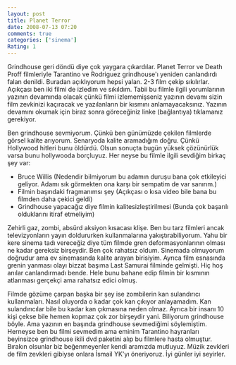 ```yaml
---
layout: post
title: Planet Terror
date: 2008-07-13 07:20
comments: true
categories: ['sinema']
Rating: 1
---
```

Grindhouse geri döndü diye çok yaygara çıkardılar. Planet Terror ve Death Proff filmleriyle Tarantino ve Rodriguez grindhouse'ı yeniden canlandırdı falan denildi. Buradan açıklıyorum hepsi yalan. 2-3 film çekip sıkılırlar. Açıkçası ben iki filmi de izledim ve sıkıldım. Tabii bu filmle ilgili yorumlarının yazının devamında olacak çünkü filmi izlememişseniz yazının devamı sizin film zevkinizi kaçıracak ve yazılanların bir kısmını anlamayacaksınız. Yazının devamını okumak için biraz sonra göreceğiniz linke (bağlantıya) tıklamanız gerekiyor.

Ben grindhouse sevmiyorum. Çünkü ben günümüzde çekilen filmlerde görsel kalite arıyorum. Senaryoda kalite aramadığım doğru. Çünkü Hollywood hitleri bunu öldürdü. Olsun sonuçta bugün yüksek çözünürlük varsa bunu hollywooda borçluyuz. Her neyse bu filmle ilgili sevdiğim birkaç şey var:
* Bruce Willis (Nedendir bilmiyorum bu adamın duruşu bana çok etkileyici geliyor. Adamı sık görmekten ona karşı bir sempatim de var sanırım.) 
* Filmin başındaki fragmanımsı şey (Açıkçası o kısa video bile bana bu filmden daha çekici geldi) 
* Grindhouse yapacağız diye filmin kalitesizleştirilmesi (Bunda çok başarılı olduklarını itiraf etmeliyim)

Zehirli gaz, zombi, absürd aksiyon kısacası klişe. Ben bu tarz filmleri ancak televizyonların yayın doldururken kullanmalarına yakıştırabiliyorum. Yahu bir kere sinema tadı vereceğiz diye tüm filmde gren deformasyonlarının olması ne kadar gereksiz birşeydir. Ben çok rahatsız oldum. Sinemada olmuyorum doğrudur ama ev sinemasında kalite arayan birisiyim. Ayrıca film esnasında grenin yanması olayı bizzat başıma Last Samurai filminde gelmişti. Hiç hoş anılar canlandırmadı bende. Hele bunu bahane edip filmin bir kısmının atlanması gerçekçi ama rahatsız edici olmuş.

Filmde gözüme çarpan başka bir şey ise zombilerin kan sulandırıcı kullanmaları. Nasıl oluyorda o kadar çok kan çıkıyor anlayamadım. Kan sulandırıcılar bile bu kadar kan çıkmasına neden olmaz. Ayrıca bir insanı 10 kişi çekse bile hemen kopmaz çok zor birşeydir yani. Biliyorum grindhouse böyle. Ama yazının en başında grindhouse sevmediğimi söylemiştim. Herneyse ben bu filmi sevmedim ama eminim Tarantino hayranları beyinsizce grindhouse ikili dvd paketini alıp bu filmlere hasta olmuştur. Bırakın olsunlar biz beğenmeyenler kendi aramızda mutluyuz. Müzik zevkleri de film zevkleri gibiyse onlara İsmail YK'yı öneriyoruz. İyi günler iyi seyirler.
